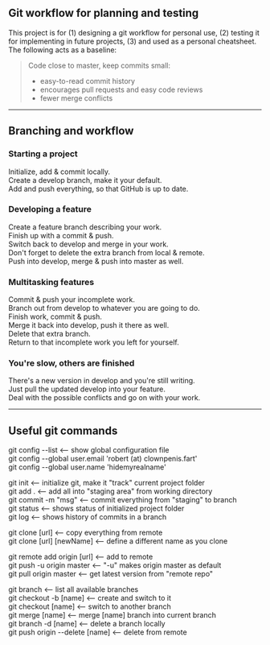 

## Git workflow for planning and testing
This project is for (1) designing a git workflow for personal use, (2) testing it for implementing in future projects, (3) and used as a personal cheatsheet.  
The following acts as a baseline:
> Code close to master, keep commits small:
>  - easy-to-read commit history
>  - encourages pull requests and easy code reviews
>  - fewer merge conflicts

-----

## Branching and workflow

### Starting a project
Initialize, add & commit locally.  
Create a develop branch, make it your default.  
Add and push everything, so that GitHub is up to date.  

### Developing a feature
Create a feature branch describing your work.  
Finish up with a commit & push.  
Switch back to develop and merge in your work.  
Don't forget to delete the extra branch from local & remote.  
Push into develop, merge & push into master as well.  

### Multitasking features
Commit & push your incomplete work.  
Branch out from develop to whatever you are going to do.  
Finish work, commit & push.  
Merge it back into develop, push it there as well.  
Delete that extra branch.  
Return to that incomplete work you left for yourself.  

### You're slow, others are finished
There's a new version in develop and you're still writing.  
Just pull the updated develop into your feature.  
Deal with the possible conflicts and go on with your work.  

-----

## Useful git commands
git config --list	<-- show global configuration file  
git config --global user.email 'robert (at) clownpenis.fart'  
git config --global user.name 'hidemyrealname'  

git init			<-- initialize git, make it "track" current project folder  
git add .			<-- add all into "staging area" from working directory  
git commit -m "msg"	<-- commit everything from "staging" to branch  
git status			<-- shows status of initialized project folder  
git log				<-- shows history of commits in a branch  

git clone [url]  			<-- copy everything from remote  
git clone [url] [newName]	<-- define a different name as you clone  

git remote add origin [url]	<-- add to remote  
git push -u origin master	<-- "-u" makes origin master as default  
git pull origin master		<-- get latest version from "remote repo"  

git branch						<-- list all available branches  
git checkout -b [name]			<-- create and switch to it  
git checkout [name]				<-- switch to another branch  
git merge [name]				<-- merge [name] branch into current branch  
git branch -d [name]			<-- delete a branch locally  
git push origin --delete [name]	<-- delete from remote

